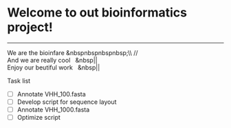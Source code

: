 # Welcome to out bioinformatics project!
***

We are the bioinfare &nbspnbspnbspnbsp;\\\  // <br />
And we are really cool &nbsp;&nbsp;&nbsp||   <br />
Enjoy our beutiful work &nbsp;&nbsp;&nbsp||


Task list

- [ ] Annotate VHH_100.fasta
- [ ] Develop script for sequence layout
- [ ] Annotate VHH_1000.fasta
- [ ] Optimize script
